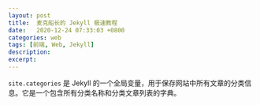 ```yaml
---
layout: post
title:  麦克船长的 Jekyll 极速教程
date:   2020-12-24 07:33:03 +0800
categories: web
tags: [前端, Web, Jekyll]
description: 
excerpt: 
---
```


`site.categories` 是 Jekyll 的一个全局变量，用于保存网站中所有文章的分类信息。它是一个包含所有分类名称和分类文章列表的字典。